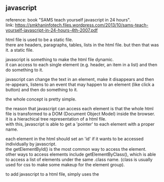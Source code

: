 javascript
-------------------

reference: book "SAMS teach yourself javascript in 24 hours".  
link: https://smkhaninfotech.files.wordpress.com/2013/10/sams-teach-yourself-javascript-in-24-hours-4th-2007.pdf

html file is used to be a static file.  
there are headers, paragraphs, tables, lists in the html file.
but then that was it. a static file.

javascript is something to make the html file dynamic.  
it can access to each single element (e.g. header, an item in a list) 
and then do something to it.

javascript can change the text in an element, make it disappears and then re-appears,
listens to an event that may happen to an element (like click a button) and then do something to it.

the whole concept is pretty simple.

the reason that javascript can access each element is that the whole html file is transformed to a DOM (Document Object Model) inside the browser.  
it is a hierachical tree representation of a html file.  
with this, javascript is able to get a 'pointer' to each element with a proper name.

each element in the html should set an 'id' if it wants to be accessed individually by javascript.  
the getElementById() is the most common way to access the element.  
other ways to access elements include getElementByClass(), 
which is able to access a list of elements under the same .class name. 
(class is usually used for css to make some makeup for the element group).

to add javascript to a html file, simply uses the <script>...</scrpit> tags.  
we can also write all javascript codes in a file (the recommended way) and include it in the html file under the same tags.


jquery
----------------

jquery is a javascript library that makes many things easier.

e.g. we can do fanciful animation on an element with the jquery lib.  
without it, we need to write a lot of raw javascript codes to achieve the same effects.

the most difficult part here is that jquery uses a somewhat different syntax compared to the raw javascript.  
but the idea is exactly the same: access the element and do something.


ajax
----------------

sometimes we just want to get some small portions of data from the server.  
it will be quite resource-consuming if we do a usual http req-rsp process.  
ajax allows the client to sends a request to the server to get some data,
and then use the data to update the current html file in browser (or more precisely, the DOM).  

note that ajax is mostly one way: client askes for server for something.  
this is unlike the socket.io in nodejs, which allows the server to send info to client too.

with ajax, the html file is more responsive.  
the ajax request can be on the way, but the local view is not frozen and the user can still do something else.


run javascript on command line
---------------------------------

http://stackoverflow.com/questions/2941411/executing-javascript-without-a-browser

Install the libv8-dev package, 
which will provide you Google's V8 engine. 
It has, as one of its examples, 
the file /usr/share/doc/libv8-dev/examples/shell.cc.gz 
which you can uncompress and compile very simply 
(e.g., g++ -Os shell.cc -o shell -lv8).

However, this only allows me to run pure javascript codes.
(in fact, nodejs should run pure javascript codes too.)

to run html with javascript, seems that the best way is to use a browser..


Object
----------------

one way to declare a javascript object is the usual 'class' way..  
declare a constructor first, and then use prototype to add methods to this class.

another way is something like this:
```
var obj = {
	name: "my objects";
	value: 7,
	getValue: function() {return this.value; }
}
```
it is easy to see that this is just a "json" like object. 
but the interesting thing is that the value of the key "getValue" is a function that is able to access other keys..  
this makes it a method in this object while other key value pairs become like class variables..
